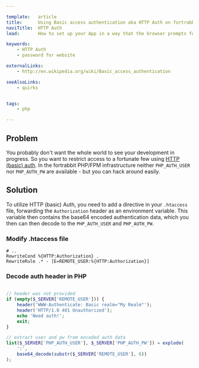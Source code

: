 ```yaml
---

template:   article
title:      Using Basic access authentication aka HTTP Auth on fortrabbit
naviTitle:  HTTP Auth
lead:       How to set up your App in a way that the browser prompts for username/password.

keywords:
    - HTTP Auth
    - password for website

externalLinks:
    - http://en.wikipedia.org/wiki/Basic_access_authentication

seeAlsoLinks:
    - quirks


tags:
    - php

---
```


## Problem

You probably don't want the whole world to see your development in progress. So you want to restrict access to a fortunate few using [HTTP (basic) auth](https://en.wikipedia.org/wiki/Basic_access_authentication). In the fortrabbit PHP/FPM infrastructure neither `PHP_AUTH_USER` nor `PHP_AUTH_PW` are available - but you can hack around easily.

## Solution

To utilize HTTP (basic) Auth, you need to add a directive in your `.htaccess` file, forwarding the `Authorization` header as an environment variable. This variable then contains the base64 encoded authentication data, which you then can then decode to the `PHP_AUTH_USER` and `PHP_AUTH_PW`.

### Modify .htaccess file

```
# ..
RewriteCond %{HTTP:Authorization} .
RewriteRule .* - [E=REMOTE_USER:%{HTTP:Authorization}]
```

### Decode auth header in PHP

```php

// header was not provided
if (empty($_SERVER['REMOTE_USER'])) {
    header('WWW-Authenticate: Basic realm="My Realm"');
    header('HTTP/1.0 401 Unauthorized');
    echo 'Need auth!';
    exit;
}

// extract user and pw from encoded auth data
list($_SERVER['PHP_AUTH_USER'], $_SERVER['PHP_AUTH_PW']) = explode(
    ':',
    base64_decode(substr($_SERVER['REMOTE_USER'], 6))
);
```

